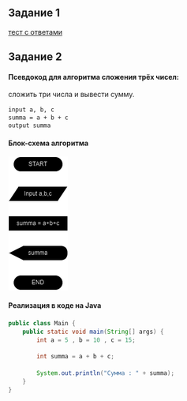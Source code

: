 ## Задание 1

[тест с ответами](https://docs.google.com/document/d/1sfbc3JVURU5wGZlHlh5a_-5pa9uOogkLKbSadTtMA-0/edit?usp=sharing)

## Задание 2

#### Псевдокод для алгоритма сложения трёх чисел: 
сложить три числа и вывести сумму.

```
input a, b, c
summa = a + b + c
output summa
```
#### Блок-схема алгоритма

![](./summa.drawio.png)

#### Реализация в коде на Java

```java
public class Main {
    public static void main(String[] args) {
        int a = 5 , b = 10 , c = 15;

        int summa = a + b + c;

        System.out.println("Сумма : " + summa);
    }
}
```
